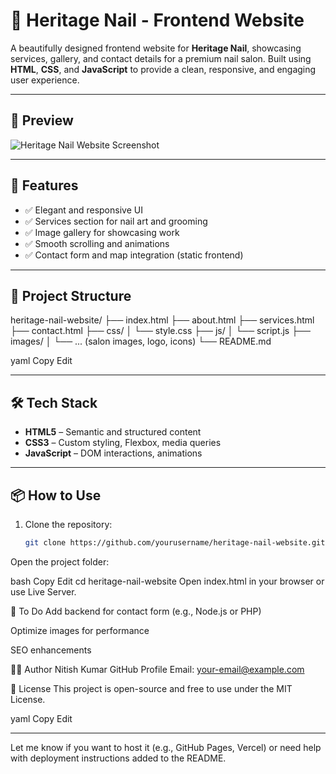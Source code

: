 # 💅 Heritage Nail - Frontend Website

A beautifully designed frontend website for **Heritage Nail**, showcasing services, gallery, and contact details for a premium nail salon. Built using **HTML**, **CSS**, and **JavaScript** to provide a clean, responsive, and engaging user experience.

---

## 📸 Preview

![Heritage Nail Website Screenshot](screenshot.png)

---

## 🚀 Features

- ✅ Elegant and responsive UI
- ✅ Services section for nail art and grooming
- ✅ Image gallery for showcasing work
- ✅ Smooth scrolling and animations
- ✅ Contact form and map integration (static frontend)

---

## 📁 Project Structure

heritage-nail-website/
├── index.html
├── about.html
├── services.html
├── contact.html
├── css/
│ └── style.css
├── js/
│ └── script.js
├── images/
│ └── ... (salon images, logo, icons)
└── README.md

yaml
Copy
Edit

---

## 🛠️ Tech Stack

- **HTML5** – Semantic and structured content
- **CSS3** – Custom styling, Flexbox, media queries
- **JavaScript** – DOM interactions, animations

---

## 📦 How to Use

1. Clone the repository:
   ```bash
   git clone https://github.com/yourusername/heritage-nail-website.git
Open the project folder:

bash
Copy
Edit
cd heritage-nail-website
Open index.html in your browser or use Live Server.

🔧 To Do
 Add backend for contact form (e.g., Node.js or PHP)

 Optimize images for performance

 SEO enhancements

🧑‍💻 Author
Nitish Kumar
GitHub Profile
Email: your-email@example.com

📜 License
This project is open-source and free to use under the MIT License.

yaml
Copy
Edit

---

Let me know if you want to host it (e.g., GitHub Pages, Vercel) or need help with deployment instructions added to the README.
